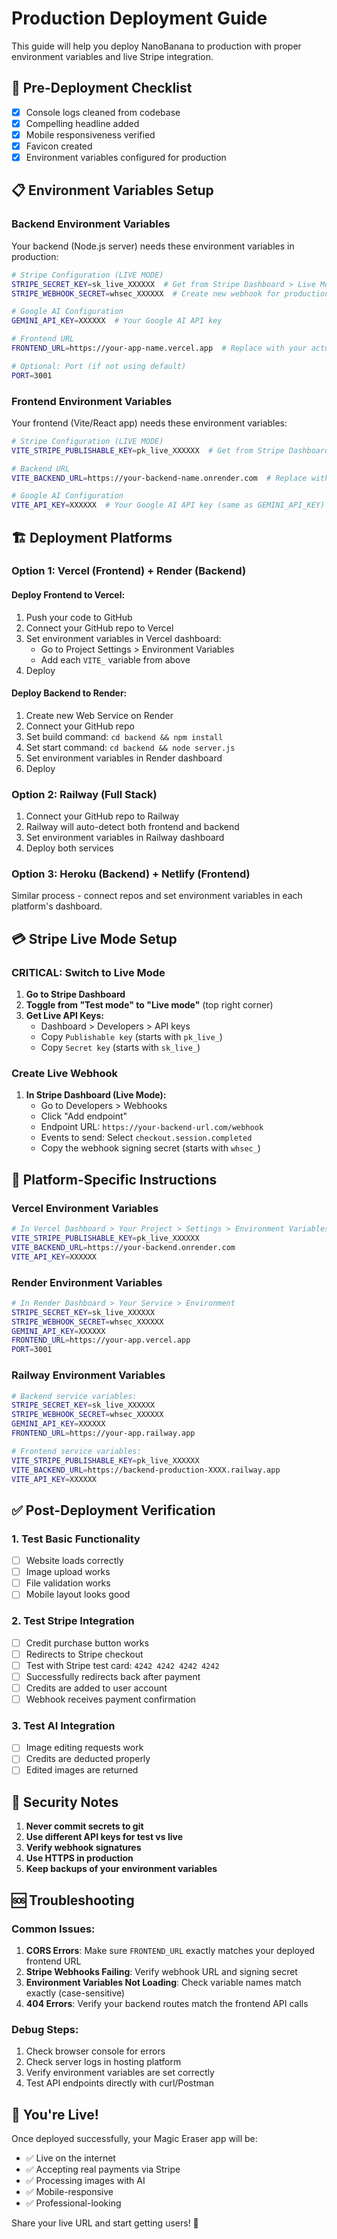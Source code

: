 # Production Deployment Guide

This guide will help you deploy NanoBanana to production with proper environment variables and live Stripe integration.

## 🚀 Pre-Deployment Checklist

- [x] Console logs cleaned from codebase
- [x] Compelling headline added
- [x] Mobile responsiveness verified  
- [x] Favicon created
- [x] Environment variables configured for production

## 📋 Environment Variables Setup

### Backend Environment Variables

Your backend (Node.js server) needs these environment variables in production:

```bash
# Stripe Configuration (LIVE MODE)
STRIPE_SECRET_KEY=sk_live_XXXXXX  # Get from Stripe Dashboard > Live Mode
STRIPE_WEBHOOK_SECRET=whsec_XXXXXX  # Create new webhook for production

# Google AI Configuration
GEMINI_API_KEY=XXXXXX  # Your Google AI API key

# Frontend URL
FRONTEND_URL=https://your-app-name.vercel.app  # Replace with your actual frontend URL

# Optional: Port (if not using default)
PORT=3001
```

### Frontend Environment Variables

Your frontend (Vite/React app) needs these environment variables:

```bash
# Stripe Configuration (LIVE MODE)
VITE_STRIPE_PUBLISHABLE_KEY=pk_live_XXXXXX  # Get from Stripe Dashboard > Live Mode

# Backend URL  
VITE_BACKEND_URL=https://your-backend-name.onrender.com  # Replace with your actual backend URL

# Google AI Configuration
VITE_API_KEY=XXXXXX  # Your Google AI API key (same as GEMINI_API_KEY)
```

## 🏗️ Deployment Platforms

### Option 1: Vercel (Frontend) + Render (Backend)

#### Deploy Frontend to Vercel:
1. Push your code to GitHub
2. Connect your GitHub repo to Vercel
3. Set environment variables in Vercel dashboard:
   - Go to Project Settings > Environment Variables
   - Add each `VITE_` variable from above
4. Deploy

#### Deploy Backend to Render:
1. Create new Web Service on Render
2. Connect your GitHub repo
3. Set build command: `cd backend && npm install`
4. Set start command: `cd backend && node server.js`
5. Set environment variables in Render dashboard
6. Deploy

### Option 2: Railway (Full Stack)

1. Connect your GitHub repo to Railway
2. Railway will auto-detect both frontend and backend
3. Set environment variables in Railway dashboard
4. Deploy both services

### Option 3: Heroku (Backend) + Netlify (Frontend)

Similar process - connect repos and set environment variables in each platform's dashboard.

## 💳 Stripe Live Mode Setup

### CRITICAL: Switch to Live Mode

1. **Go to Stripe Dashboard**
2. **Toggle from "Test mode" to "Live mode"** (top right corner)
3. **Get Live API Keys:**
   - Dashboard > Developers > API keys
   - Copy `Publishable key` (starts with `pk_live_`)
   - Copy `Secret key` (starts with `sk_live_`)

### Create Live Webhook

1. **In Stripe Dashboard (Live Mode):**
   - Go to Developers > Webhooks
   - Click "Add endpoint"
   - Endpoint URL: `https://your-backend-url.com/webhook`
   - Events to send: Select `checkout.session.completed`
   - Copy the webhook signing secret (starts with `whsec_`)

## 🔧 Platform-Specific Instructions

### Vercel Environment Variables
```bash
# In Vercel Dashboard > Your Project > Settings > Environment Variables
VITE_STRIPE_PUBLISHABLE_KEY=pk_live_XXXXXX
VITE_BACKEND_URL=https://your-backend.onrender.com
VITE_API_KEY=XXXXXX
```

### Render Environment Variables
```bash
# In Render Dashboard > Your Service > Environment
STRIPE_SECRET_KEY=sk_live_XXXXXX
STRIPE_WEBHOOK_SECRET=whsec_XXXXXX
GEMINI_API_KEY=XXXXXX
FRONTEND_URL=https://your-app.vercel.app
PORT=3001
```

### Railway Environment Variables
```bash
# Backend service variables:
STRIPE_SECRET_KEY=sk_live_XXXXXX
STRIPE_WEBHOOK_SECRET=whsec_XXXXXX
GEMINI_API_KEY=XXXXXX
FRONTEND_URL=https://your-app.railway.app

# Frontend service variables:
VITE_STRIPE_PUBLISHABLE_KEY=pk_live_XXXXXX
VITE_BACKEND_URL=https://backend-production-XXXX.railway.app
VITE_API_KEY=XXXXXX
```

## ✅ Post-Deployment Verification

### 1. Test Basic Functionality
- [ ] Website loads correctly
- [ ] Image upload works
- [ ] File validation works
- [ ] Mobile layout looks good

### 2. Test Stripe Integration
- [ ] Credit purchase button works
- [ ] Redirects to Stripe checkout
- [ ] Test with Stripe test card: `4242 4242 4242 4242`
- [ ] Successfully redirects back after payment
- [ ] Credits are added to user account
- [ ] Webhook receives payment confirmation

### 3. Test AI Integration
- [ ] Image editing requests work
- [ ] Credits are deducted properly
- [ ] Edited images are returned

## 🔐 Security Notes

1. **Never commit secrets to git**
2. **Use different API keys for test vs live**
3. **Verify webhook signatures**
4. **Use HTTPS in production**
5. **Keep backups of your environment variables**

## 🆘 Troubleshooting

### Common Issues:

1. **CORS Errors**: Make sure `FRONTEND_URL` exactly matches your deployed frontend URL
2. **Stripe Webhooks Failing**: Verify webhook URL and signing secret
3. **Environment Variables Not Loading**: Check variable names match exactly (case-sensitive)
4. **404 Errors**: Verify your backend routes match the frontend API calls

### Debug Steps:
1. Check browser console for errors
2. Check server logs in hosting platform
3. Verify environment variables are set correctly
4. Test API endpoints directly with curl/Postman

## 🎉 You're Live!

Once deployed successfully, your Magic Eraser app will be:
- ✅ Live on the internet
- ✅ Accepting real payments via Stripe
- ✅ Processing images with AI
- ✅ Mobile-responsive
- ✅ Professional-looking

Share your live URL and start getting users! 🚀